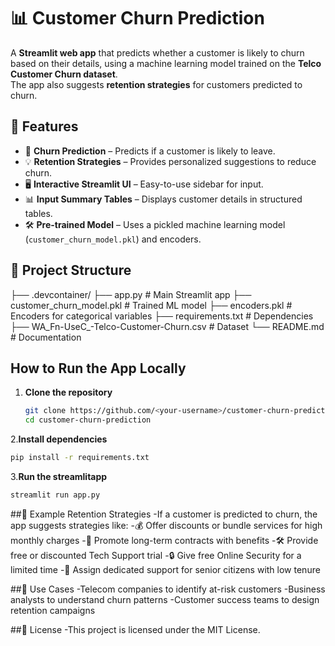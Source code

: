 # 📊 Customer Churn Prediction

A **Streamlit web app** that predicts whether a customer is likely to churn based on their details, using a machine learning model trained on the **Telco Customer Churn dataset**.  
The app also suggests **retention strategies** for customers predicted to churn.


## 🚀 Features
- 🔮 **Churn Prediction** – Predicts if a customer is likely to leave.  
- 💡 **Retention Strategies** – Provides personalized suggestions to reduce churn.  
- 🖥 **Interactive Streamlit UI** – Easy-to-use sidebar for input.  
- 📊 **Input Summary Tables** – Displays customer details in structured tables.  
- 🛠 **Pre-trained Model** – Uses a pickled machine learning model (`customer_churn_model.pkl`) and encoders.  


## 📂 Project Structure
├── .devcontainer/
├── app.py # Main Streamlit app
├── customer_churn_model.pkl # Trained ML model
├── encoders.pkl # Encoders for categorical variables
├── requirements.txt # Dependencies
├── WA_Fn-UseC_-Telco-Customer-Churn.csv # Dataset
└── README.md # Documentation

## How to Run the App Locally

1. **Clone the repository**
   ```bash
   git clone https://github.com/<your-username>/customer-churn-prediction.git
   cd customer-churn-prediction
   ```
   
2.**Install dependencies**
  ```bash
  pip install -r requirements.txt
```

3.**Run the streamlitapp**
```bash
streamlit run app.py
```

##📌 Example Retention Strategies
-If a customer is predicted to churn, the app suggests strategies like:
-💰 Offer discounts or bundle services for high monthly charges
-📄 Promote long-term contracts with benefits
-🛠 Provide free or discounted Tech Support trial
-🔒 Give free Online Security for a limited time
-🤝 Assign dedicated support for senior citizens with low tenure

##🎯 Use Cases
-Telecom companies to identify at-risk customers
-Business analysts to understand churn patterns
-Customer success teams to design retention campaigns

##📜 License
-This project is licensed under the MIT License.


